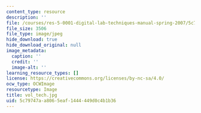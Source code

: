 ```yaml
---
content_type: resource
description: ''
file: /courses/res-5-0001-digital-lab-techniques-manual-spring-2007/5c79747aa8065eaf1444449d0c4b1b36_vol_tech.jpg
file_size: 3506
file_type: image/jpeg
hide_download: true
hide_download_original: null
image_metadata:
  caption: ''
  credit: ''
  image-alt: ''
learning_resource_types: []
license: https://creativecommons.org/licenses/by-nc-sa/4.0/
ocw_type: OCWImage
resourcetype: Image
title: vol_tech.jpg
uid: 5c79747a-a806-5eaf-1444-449d0c4b1b36
---
```

